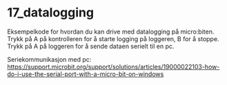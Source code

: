 # 17_datalogging
Eksempelkode for hvordan du kan drive med datalogging på micro:biten. Trykk på A på kontrolleren for å starte logging på loggeren, B for å stoppe. Trykk på A på loggeren for å sende dataen serielt til en pc.

Seriekommunikasjon med pc:
https://support.microbit.org/support/solutions/articles/19000022103-how-do-i-use-the-serial-port-with-a-micro-bit-on-windows
